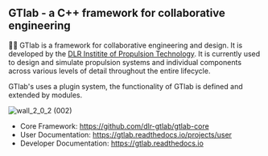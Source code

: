## GTlab - a C++ framework for collaborative engineering

🙋‍♀️ GTlab is a framework for collaborative engineering and design. It is developed by the [DLR Institite of Propulsion Technology](https://dlr.de/at).
It is currently used to design and simulate propulsion systems and individual components across various levels of detail throughout the entire lifecycle.

GTlab's uses a plugin system, the functionality of GTlab is defined and extended by modules.

![wall_2_0_2 (002)](https://github.com/dlr-gtlab/.github/assets/3213107/e6668213-1bcd-4960-85af-dd5f4cb825f5)

 - Core Framework: https://github.com/dlr-gtlab/gtlab-core
 - User Documentation: https://gtlab.readthedocs.io/projects/user
 - Developer Documentation: https://gtlab.readthedocs.io

<!--

**Here are some ideas to get you started:**


🌈 Contribution guidelines - how can the community get involved?
👩‍💻 Useful resources - where can the community find your docs? Is there anything else the community should know?
🍿 Fun facts - what does your team eat for breakfast?
🧙 Remember, you can do mighty things with the power of [Markdown](https://docs.github.com/github/writing-on-github/getting-started-with-writing-and-formatting-on-github/basic-writing-and-formatting-syntax)
-->
